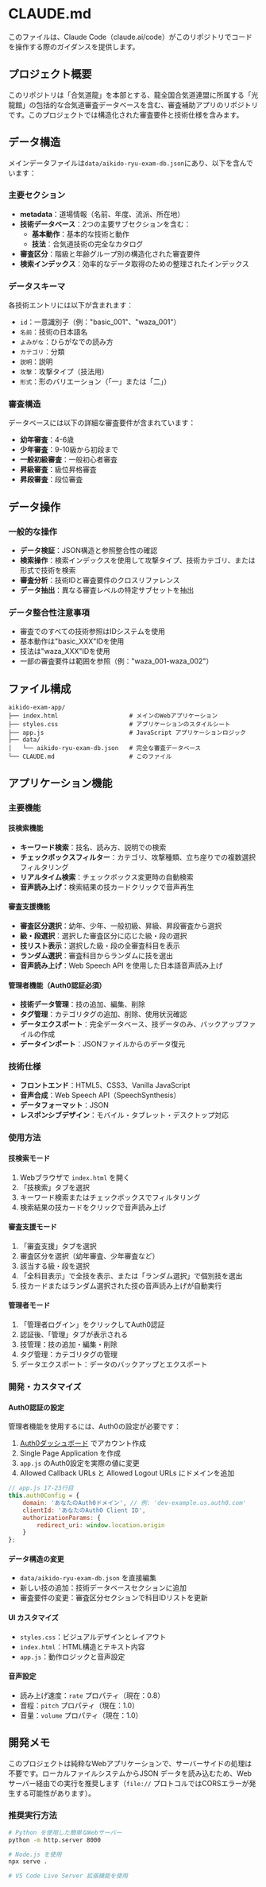 # CLAUDE.md

このファイルは、Claude Code（claude.ai/code）がこのリポジトリでコードを操作する際のガイダンスを提供します。

## プロジェクト概要

このリポジトリは「合気道龍」を本部とする、龍全国合気道連盟に所属する「光龍館」の包括的な合気道審査データベースを含む、審査補助アプリのリポジトリです。このプロジェクトでは構造化された審査要件と技術仕様を含みます。

## データ構造

メインデータファイルは`data/aikido-ryu-exam-db.json`にあり、以下を含んでいます：

### 主要セクション

- **metadata**：道場情報（名前、年度、流派、所在地）
- **技術データベース**：2つの主要サブセクションを含む：
  - **基本動作**：基本的な技術と動作
  - **技法**：合気道技術の完全なカタログ
- **審査区分**：階級と年齢グループ別の構造化された審査要件
- **検索インデックス**：効率的なデータ取得のための整理されたインデックス

### データスキーマ

各技術エントリには以下が含まれます：

- `id`：一意識別子（例："basic_001"、"waza_001"）
- `名前`：技術の日本語名
- `よみがな`：ひらがなでの読み方
- `カテゴリ`：分類
- `説明`：説明
- `攻撃`：攻撃タイプ（技法用）
- `形式`：形のバリエーション（「一」または「二」）

### 審査構造

データベースには以下の詳細な審査要件が含まれています：

- **幼年審査**：4-6歳
- **少年審査**：9-10級から初段まで
- **一般初級審査**：一般初心者審査
- **昇級審査**：級位昇格審査
- **昇段審査**：段位審査

## データ操作

### 一般的な操作

- **データ検証**：JSON構造と参照整合性の確認
- **検索操作**：検索インデックスを使用して攻撃タイプ、技術カテゴリ、または形式で技術を検索
- **審査分析**：技術IDと審査要件のクロスリファレンス
- **データ抽出**：異なる審査レベルの特定サブセットを抽出

### データ整合性注意事項

- 審査でのすべての技術参照はIDシステムを使用
- 基本動作は"basic_XXX"IDを使用
- 技法は"waza_XXX"IDを使用
- 一部の審査要件は範囲を参照（例："waza_001-waza_002"）

## ファイル構成

```
aikido-exam-app/
├── index.html                    # メインのWebアプリケーション
├── styles.css                    # アプリケーションのスタイルシート
├── app.js                        # JavaScript アプリケーションロジック
├── data/
│   └── aikido-ryu-exam-db.json   # 完全な審査データベース
└── CLAUDE.md                     # このファイル
```

## アプリケーション機能

### 主要機能

#### 技検索機能
- **キーワード検索**：技名、読み方、説明での検索
- **チェックボックスフィルター**：カテゴリ、攻撃種類、立ち座りでの複数選択フィルタリング
- **リアルタイム検索**：チェックボックス変更時の自動検索
- **音声読み上げ**：検索結果の技カードクリックで音声再生

#### 審査支援機能
- **審査区分選択**：幼年、少年、一般初級、昇級、昇段審査から選択
- **級・段選択**：選択した審査区分に応じた級・段の選択
- **技リスト表示**：選択した級・段の全審査科目を表示
- **ランダム選択**：審査科目からランダムに技を選出
- **音声読み上げ**：Web Speech API を使用した日本語音声読み上げ

#### 管理者機能（Auth0認証必須）
- **技術データ管理**：技の追加、編集、削除
- **タグ管理**：カテゴリタグの追加、削除、使用状況確認
- **データエクスポート**：完全データベース、技データのみ、バックアップファイルの作成
- **データインポート**：JSONファイルからのデータ復元

### 技術仕様

- **フロントエンド**：HTML5、CSS3、Vanilla JavaScript
- **音声合成**：Web Speech API（SpeechSynthesis）
- **データフォーマット**：JSON
- **レスポンシブデザイン**：モバイル・タブレット・デスクトップ対応

### 使用方法

#### 技検索モード
1. Webブラウザで `index.html` を開く
2. 「技検索」タブを選択
3. キーワード検索またはチェックボックスでフィルタリング
4. 検索結果の技カードをクリックで音声読み上げ

#### 審査支援モード
1. 「審査支援」タブを選択
2. 審査区分を選択（幼年審査、少年審査など）
3. 該当する級・段を選択
4. 「全科目表示」で全技を表示、または「ランダム選択」で個別技を選出
5. 技カードまたはランダム選択された技の音声読み上げが自動実行

#### 管理者モード
1. 「管理者ログイン」をクリックしてAuth0認証
2. 認証後、「管理」タブが表示される
3. 技管理：技の追加・編集・削除
4. タグ管理：カテゴリタグの管理
5. データエクスポート：データのバックアップとエクスポート

### 開発・カスタマイズ

#### Auth0認証の設定

管理者機能を使用するには、Auth0の設定が必要です：

1. [Auth0ダッシュボード](https://manage.auth0.com/) でアカウント作成
2. Single Page Application を作成
3. `app.js` のAuth0設定を実際の値に変更
4. Allowed Callback URLs と Allowed Logout URLs にドメインを追加

```javascript
// app.js 17-23行目
this.auth0Config = {
    domain: 'あなたのAuth0ドメイン', // 例: 'dev-example.us.auth0.com'
    clientId: 'あなたのAuth0 Client ID',
    authorizationParams: {
        redirect_uri: window.location.origin
    }
};
```

#### データ構造の変更

- `data/aikido-ryu-exam-db.json` を直接編集
- 新しい技の追加：技術データベースセクションに追加
- 審査要件の変更：審査区分セクションで科目IDリストを更新

#### UI カスタマイズ

- `styles.css`：ビジュアルデザインとレイアウト
- `index.html`：HTML構造とテキスト内容
- `app.js`：動作ロジックと音声設定

#### 音声設定

- 読み上げ速度：`rate` プロパティ（現在：0.8）
- 音程：`pitch` プロパティ（現在：1.0）
- 音量：`volume` プロパティ（現在：1.0）

## 開発メモ

このプロジェクトは純粋なWebアプリケーションで、サーバーサイドの処理は不要です。ローカルファイルシステムからJSON データを読み込むため、Webサーバー経由での実行を推奨します（`file://` プロトコルではCORSエラーが発生する可能性があります）。

### 推奨実行方法

```bash
# Python を使用した簡単なWebサーバー
python -m http.server 8000

# Node.js を使用
npx serve .

# VS Code Live Server 拡張機能を使用
```